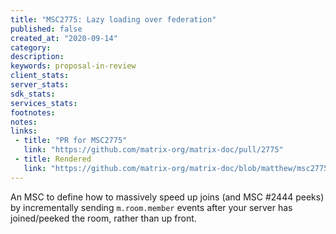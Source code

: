 ```yaml
---
title: "MSC2775: Lazy loading over federation"
published: false
created_at: "2020-09-14"
category:
description:
keywords: proposal-in-review
client_stats:
server_stats:
sdk_stats:
services_stats:
footnotes:
notes:
links:
 - title: "PR for MSC2775"
   link: "https://github.com/matrix-org/matrix-doc/pull/2775"
 - title: Rendered
   link: "https://github.com/matrix-org/matrix-doc/blob/matthew/msc2775/proposals/2775-lazy-loading-over-federation.md"
---
```


An MSC to define how to massively speed up joins (and MSC #2444 peeks) by incrementally sending `m.room.member` events after your server has joined/peeked the room, rather than up front.
